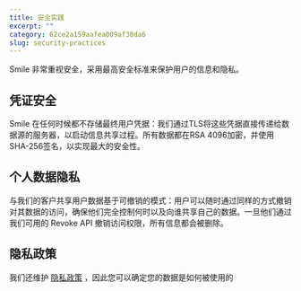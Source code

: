 ```yaml
---
title: 安全实践
excerpt: ""  
category: 62ce2a159aafea009af30da6
slug: security-practices
---
```


 Smile 非常重视安全，采用最高安全标准来保护用户的信息和隐私。

## 凭证安全

 Smile 在任何时候都不存储最终用户凭据：我们通过TLS将这些凭据直接传递给数据源的服务器，以启动信息共享过程。所有数据都在RSA 4096加密，并使用SHA-256签名，以实现最大的安全性。

## 个人数据隐私

与我们的客户共享用户数据基于可撤销的模式：用户可以随时通过同样的方式撤销对其数据的访问，确保他们完全控制何时以及向谁共享自己的数据。一旦他们通过我们可用的 Revoke API 撤销访问权限，所有信息都会被删除。


## 隐私政策

我们还维护 [隐私政策](https://www.getsmileapi.com/privacy-policy) ，因此您可以确定您的数据是如何被使用的